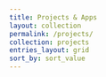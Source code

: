 ```yaml
---
title: Projects & Apps
layout: collection
permalink: /projects/
collection: projects
entries_layout: grid
sort_by: sort_value
---
```


<!-- TODO: quick links under title or description to website, GitHub, etc -->